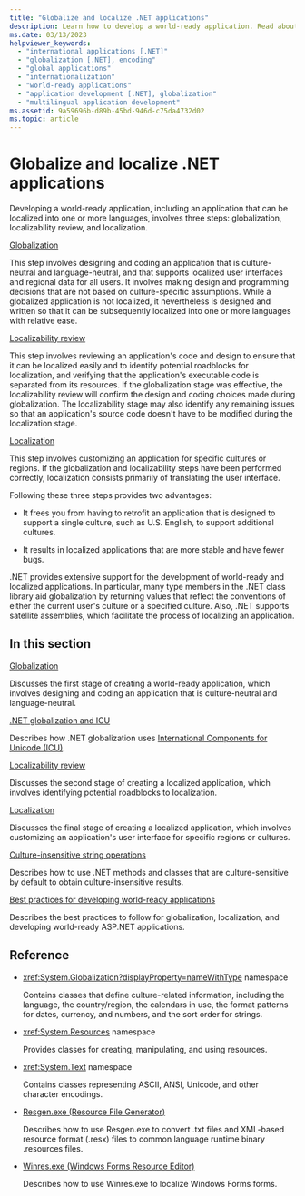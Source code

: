 ```yaml
---
title: "Globalize and localize .NET applications"
description: Learn how to develop a world-ready application. Read about globalization, localizability review, and localization in .NET.
ms.date: 03/13/2023
helpviewer_keywords:
  - "international applications [.NET]"
  - "globalization [.NET], encoding"
  - "global applications"
  - "internationalization"
  - "world-ready applications"
  - "application development [.NET], globalization"
  - "multilingual application development"
ms.assetid: 9a59696b-d89b-45bd-946d-c75da4732d02
ms.topic: article
---
```


# Globalize and localize .NET applications

Developing a world-ready application, including an application that can be localized into one or more languages, involves three steps: globalization, localizability review, and localization.

[Globalization](globalization.md)

This step involves designing and coding an application that is culture-neutral and language-neutral, and that supports localized user interfaces and regional data for all users. It involves making design and programming decisions that are not based on culture-specific assumptions. While a globalized application is not localized, it nevertheless is designed and written so that it can be subsequently localized into one or more languages with relative ease.

[Localizability review](localizability-review.md)

This step involves reviewing an application's code and design to ensure that it can be localized easily and to identify potential roadblocks for localization, and verifying that the application's executable code is separated from its resources. If the globalization stage was effective, the localizability review will confirm the design and coding choices made during globalization. The localizability stage may also identify any remaining issues so that an application's source code doesn't have to be modified during the localization stage.

[Localization](localization.md)

This step involves customizing an application for specific cultures or regions. If the globalization and localizability steps have been performed correctly, localization consists primarily of translating the user interface.

Following these three steps provides two advantages:

- It frees you from having to retrofit an application that is designed to support a single culture, such as U.S. English, to support additional cultures.

- It results in localized applications that are more stable and have fewer bugs.

.NET provides extensive support for the development of world-ready and localized applications. In particular, many type members in the .NET class library aid globalization by returning values that reflect the conventions of either the current user's culture or a specified culture. Also, .NET supports satellite assemblies, which facilitate the process of localizing an application.

## In this section

[Globalization](globalization.md)

Discusses the first stage of creating a world-ready application, which involves designing and coding an application that is culture-neutral and language-neutral.

[.NET globalization and ICU](globalization-icu.md)

Describes how .NET globalization uses [International Components for Unicode (ICU)](https://icu.unicode.org/).

[Localizability review](localizability-review.md)

Discusses the second stage of creating a localized application, which involves identifying potential roadblocks to localization.

[Localization](localization.md)

Discusses the final stage of creating a localized application, which involves customizing an application's user interface for specific regions or cultures.

[Culture-insensitive string operations](performing-culture-insensitive-string-operations.md)

Describes how to use .NET methods and classes that are culture-sensitive by default to obtain culture-insensitive results.

[Best practices for developing world-ready applications](best-practices-for-developing-world-ready-apps.md)

Describes the best practices to follow for globalization, localization, and developing world-ready ASP.NET applications.

## Reference

- <xref:System.Globalization?displayProperty=nameWithType> namespace

   Contains classes that define culture-related information, including the language, the country/region, the calendars in use, the format patterns for dates, currency, and numbers, and the sort order for strings.

- <xref:System.Resources> namespace

   Provides classes for creating, manipulating, and using resources.

- <xref:System.Text> namespace

   Contains classes representing ASCII, ANSI, Unicode, and other character encodings.

- [Resgen.exe (Resource File Generator)](../../framework/tools/resgen-exe-resource-file-generator.md)

   Describes how to use Resgen.exe to convert .txt files and XML-based resource format (.resx) files to common language runtime binary .resources files.

- [Winres.exe (Windows Forms Resource Editor)](../../framework/tools/winres-exe-windows-forms-resource-editor.md)

   Describes how to use Winres.exe to localize Windows Forms forms.
